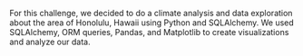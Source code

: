 For this challenge, we decided to do a climate analysis and data exploration about the area of Honolulu, Hawaii using Python and SQLAlchemy. We used SQLAlchemy, ORM queries, Pandas, and Matplotlib to create visualizations and analyze our data.
